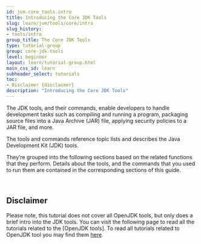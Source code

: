 ```yaml
---
id: jvm.core_tools.intro
title: Introducing the Core JDK Tools
slug: learn/jvm/tools/core/intro
slug_history:
- tools/intro
group_title: The Core JDK Tools
type: tutorial-group
group: core-jdk-tools
level: beginner
layout: learn/tutorial-group.html
main_css_id: learn
subheader_select: tutorials
toc:
- Disclaimer {disclaimer}
description: "Introducing the Core JDK Tools"
---
```


The JDK tools, and their commands, enable developers to handle development tasks such as compiling and running a program, 
packaging source files into a Java Archive (JAR) file, applying security policies to a JAR file, and more.

The tools and commands reference topic lists and describes the Java Development Kit (JDK) tools.

They’re grouped into the following sections based on the related functions that they perform.
Details about the tools, and the commands that you used to run them are contained in the corresponding sections of this guide.

<a id="disclaimer">&nbsp;</a>
## Disclaimer

Please note, this tutorial does not cover all OpenJDK tools, but only does a brief intro into the JDK tools.
You can visit the following page to read all the tutorials related to the [OpenJDK tools]. 
To read all tutorials related to OpenJDK tool you may find them [here](doc:jdk-tools-specs).